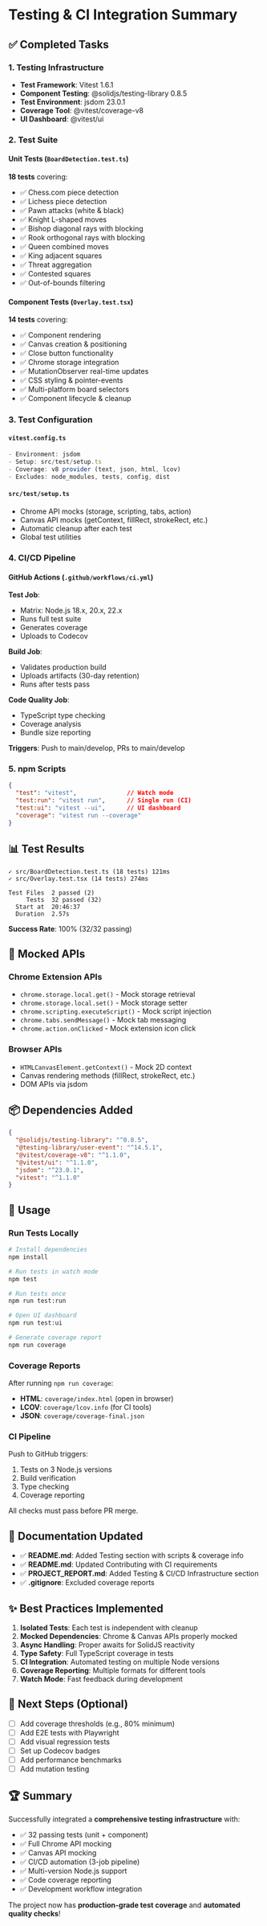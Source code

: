 # Testing & CI Integration Summary

## ✅ Completed Tasks

### 1. Testing Infrastructure
- **Test Framework**: Vitest 1.6.1
- **Component Testing**: @solidjs/testing-library 0.8.5
- **Test Environment**: jsdom 23.0.1
- **Coverage Tool**: @vitest/coverage-v8
- **UI Dashboard**: @vitest/ui

### 2. Test Suite

#### Unit Tests (`BoardDetection.test.ts`)
**18 tests** covering:
- ✅ Chess.com piece detection
- ✅ Lichess piece detection
- ✅ Pawn attacks (white & black)
- ✅ Knight L-shaped moves
- ✅ Bishop diagonal rays with blocking
- ✅ Rook orthogonal rays with blocking
- ✅ Queen combined moves
- ✅ King adjacent squares
- ✅ Threat aggregation
- ✅ Contested squares
- ✅ Out-of-bounds filtering

#### Component Tests (`Overlay.test.tsx`)
**14 tests** covering:
- ✅ Component rendering
- ✅ Canvas creation & positioning
- ✅ Close button functionality
- ✅ Chrome storage integration
- ✅ MutationObserver real-time updates
- ✅ CSS styling & pointer-events
- ✅ Multi-platform board selectors
- ✅ Component lifecycle & cleanup

### 3. Test Configuration

#### `vitest.config.ts`
```typescript
- Environment: jsdom
- Setup: src/test/setup.ts
- Coverage: v8 provider (text, json, html, lcov)
- Excludes: node_modules, tests, config, dist
```

#### `src/test/setup.ts`
- Chrome API mocks (storage, scripting, tabs, action)
- Canvas API mocks (getContext, fillRect, strokeRect, etc.)
- Automatic cleanup after each test
- Global test utilities

### 4. CI/CD Pipeline

#### GitHub Actions (`.github/workflows/ci.yml`)

**Test Job**:
- Matrix: Node.js 18.x, 20.x, 22.x
- Runs full test suite
- Generates coverage
- Uploads to Codecov

**Build Job**:
- Validates production build
- Uploads artifacts (30-day retention)
- Runs after tests pass

**Code Quality Job**:
- TypeScript type checking
- Coverage analysis
- Bundle size reporting

**Triggers**: Push to main/develop, PRs to main/develop

### 5. npm Scripts

```json
{
  "test": "vitest",              // Watch mode
  "test:run": "vitest run",      // Single run (CI)
  "test:ui": "vitest --ui",      // UI dashboard
  "coverage": "vitest run --coverage"
}
```

## 📊 Test Results

```
✓ src/BoardDetection.test.ts (18 tests) 121ms
✓ src/Overlay.test.tsx (14 tests) 274ms

Test Files  2 passed (2)
     Tests  32 passed (32)
  Start at  20:46:37
  Duration  2.57s
```

**Success Rate**: 100% (32/32 passing)

## 🔧 Mocked APIs

### Chrome Extension APIs
- `chrome.storage.local.get()` - Mock storage retrieval
- `chrome.storage.local.set()` - Mock storage setter
- `chrome.scripting.executeScript()` - Mock script injection
- `chrome.tabs.sendMessage()` - Mock tab messaging
- `chrome.action.onClicked` - Mock extension icon click

### Browser APIs
- `HTMLCanvasElement.getContext()` - Mock 2D context
- Canvas rendering methods (fillRect, strokeRect, etc.)
- DOM APIs via jsdom

## 📦 Dependencies Added

```json
{
  "@solidjs/testing-library": "^0.8.5",
  "@testing-library/user-event": "^14.5.1",
  "@vitest/coverage-v8": "^1.1.0",
  "@vitest/ui": "^1.1.0",
  "jsdom": "^23.0.1",
  "vitest": "^1.1.0"
}
```

## 🚀 Usage

### Run Tests Locally

```bash
# Install dependencies
npm install

# Run tests in watch mode
npm test

# Run tests once
npm run test:run

# Open UI dashboard
npm run test:ui

# Generate coverage report
npm run coverage
```

### Coverage Reports

After running `npm run coverage`:
- **HTML**: `coverage/index.html` (open in browser)
- **LCOV**: `coverage/lcov.info` (for CI tools)
- **JSON**: `coverage/coverage-final.json`

### CI Pipeline

Push to GitHub triggers:
1. Tests on 3 Node.js versions
2. Build verification
3. Type checking
4. Coverage reporting

All checks must pass before PR merge.

## 📝 Documentation Updated

- ✅ **README.md**: Added Testing section with scripts & coverage info
- ✅ **README.md**: Updated Contributing with CI requirements
- ✅ **PROJECT_REPORT.md**: Added Testing & CI/CD Infrastructure section
- ✅ **.gitignore**: Excluded coverage reports

## ✨ Best Practices Implemented

1. **Isolated Tests**: Each test is independent with cleanup
2. **Mocked Dependencies**: Chrome & Canvas APIs properly mocked
3. **Async Handling**: Proper awaits for SolidJS reactivity
4. **Type Safety**: Full TypeScript coverage in tests
5. **CI Integration**: Automated testing on multiple Node versions
6. **Coverage Reporting**: Multiple formats for different tools
7. **Watch Mode**: Fast feedback during development

## 🎯 Next Steps (Optional)

- [ ] Add coverage thresholds (e.g., 80% minimum)
- [ ] Add E2E tests with Playwright
- [ ] Add visual regression tests
- [ ] Set up Codecov badges
- [ ] Add performance benchmarks
- [ ] Add mutation testing

## 🏆 Summary

Successfully integrated a **comprehensive testing infrastructure** with:
- ✅ 32 passing tests (unit + component)
- ✅ Full Chrome API mocking
- ✅ Canvas API mocking
- ✅ CI/CD automation (3-job pipeline)
- ✅ Multi-version Node.js support
- ✅ Code coverage reporting
- ✅ Development workflow integration

The project now has **production-grade test coverage** and **automated quality checks**!
